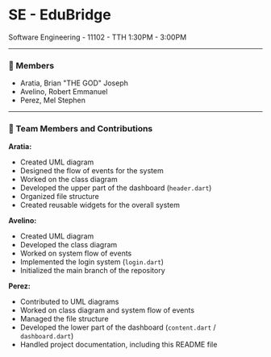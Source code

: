 # SE - EduBridge  
Software Engineering - 11102 - TTH 1:30PM - 3:00PM  

---

### 👤 Members
- Aratia, Brian "THE GOD" Joseph  
- Avelino, Robert Emmanuel  
- Perez, Mel Stephen  

---

### 👥 Team Members and Contributions

**Aratia:**  
- Created UML diagram  
- Designed the flow of events for the system  
- Worked on the class diagram  
- Developed the upper part of the dashboard (`header.dart`)  
- Organized file structure  
- Created reusable widgets for the overall system  

**Avelino:**  
- Created UML diagram  
- Developed the class diagram  
- Worked on system flow of events  
- Implemented the login system (`login.dart`)  
- Initialized the main branch of the repository  

**Perez:**  
- Contributed to UML diagrams  
- Worked on class diagram and system flow of events  
- Managed the file structure  
- Developed the lower part of the dashboard (`content.dart` / `dashboard.dart`)  
- Handled project documentation, including this README file  
